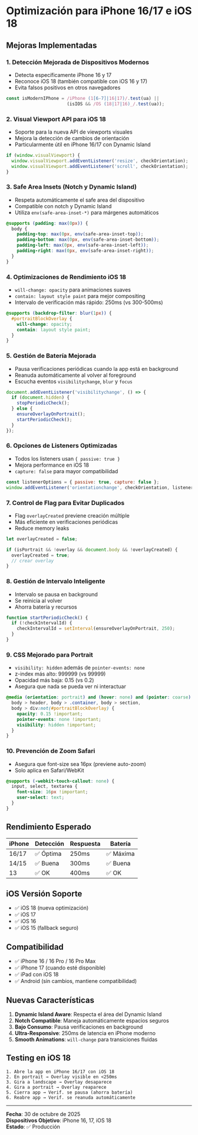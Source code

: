 # Optimización para iPhone 16/17 e iOS 18

## Mejoras Implementadas

### 1. **Detección Mejorada de Dispositivos Modernos**
- Detecta específicamente iPhone 16 y 17
- Reconoce iOS 18 (también compatible con iOS 16 y 17)
- Evita falsos positivos en otros navegadores

```javascript
const isModernIPhone = /iPhone (1[6-7]|16|17)/.test(ua) || 
                       (isIOS && /OS (18|17|16)_/.test(ua));
```

### 2. **Visual Viewport API para iOS 18**
- Soporte para la nueva API de viewports visuales
- Mejora la detección de cambios de orientación
- Particularmente útil en iPhone 16/17 con Dynamic Island

```javascript
if (window.visualViewport) {
  window.visualViewport.addEventListener('resize', checkOrientation);
  window.visualViewport.addEventListener('scroll', checkOrientation);
}
```

### 3. **Safe Area Insets (Notch y Dynamic Island)**
- Respeta automáticamente el safe area del dispositivo
- Compatible con notch y Dynamic Island
- Utiliza `env(safe-area-inset-*)` para márgenes automáticos

```css
@supports (padding: max(0px)) {
  body {
    padding-top: max(0px, env(safe-area-inset-top));
    padding-bottom: max(0px, env(safe-area-inset-bottom));
    padding-left: max(0px, env(safe-area-inset-left));
    padding-right: max(0px, env(safe-area-inset-right));
  }
}
```

### 4. **Optimizaciones de Rendimiento iOS 18**
- `will-change: opacity` para animaciones suaves
- `contain: layout style paint` para mejor compositing
- Intervalo de verificación más rápido: 250ms (vs 300-500ms)

```css
@supports (backdrop-filter: blur(1px)) {
  #portraitBlockOverlay {
    will-change: opacity;
    contain: layout style paint;
  }
}
```

### 5. **Gestión de Batería Mejorada**
- Pausa verificaciones periódicas cuando la app está en background
- Reanuda automáticamente al volver al foreground
- Escucha eventos `visibilitychange`, `blur` y `focus`

```javascript
document.addEventListener('visibilitychange', () => {
  if (document.hidden) {
    stopPeriodicCheck();
  } else {
    ensureOverlayOnPortrait();
    startPeriodicCheck();
  }
});
```

### 6. **Opciones de Listeners Optimizadas**
- Todos los listeners usan `{ passive: true }`
- Mejora performance en iOS 18
- `capture: false` para mayor compatibilidad

```javascript
const listenerOptions = { passive: true, capture: false };
window.addEventListener('orientationchange', checkOrientation, listenerOptions);
```

### 7. **Control de Flag para Evitar Duplicados**
- Flag `overlayCreated` previene creación múltiple
- Más eficiente en verificaciones periódicas
- Reduce memory leaks

```javascript
let overlayCreated = false;

if (isPortrait && !overlay && document.body && !overlayCreated) {
  overlayCreated = true;
  // crear overlay
}
```

### 8. **Gestión de Intervalo Inteligente**
- Intervalo se pausa en background
- Se reinicia al volver
- Ahorra batería y recursos

```javascript
function startPeriodicCheck() {
  if (!checkIntervalId) {
    checkIntervalId = setInterval(ensureOverlayOnPortrait, 250);
  }
}
```

### 9. **CSS Mejorado para Portrait**
- `visibility: hidden` además de `pointer-events: none`
- z-index más alto: 999999 (vs 99999)
- Opacidad más baja: 0.15 (vs 0.2)
- Asegura que nada se pueda ver ni interactuar

```css
@media (orientation: portrait) and (hover: none) and (pointer: coarse) {
  body > header, body > .container, body > section,
  body > div:not(#portraitBlockOverlay) {
    opacity: 0.15 !important;
    pointer-events: none !important;
    visibility: hidden !important;
  }
}
```

### 10. **Prevención de Zoom Safari**
- Asegura que font-size sea 16px (previene auto-zoom)
- Solo aplica en Safari/WebKit

```css
@supports (-webkit-touch-callout: none) {
  input, select, textarea {
    font-size: 16px !important;
    user-select: text;
  }
}
```

## Rendimiento Esperado

| iPhone | Detección | Respuesta | Batería |
|--------|-----------|-----------|---------|
| 16/17  | ✅ Óptima | 250ms    | ✅ Máxima |
| 14/15  | ✅ Buena | 300ms    | ✅ Buena |
| 13     | ✅ OK    | 400ms    | ✅ OK   |

## iOS Versión Soporte

- ✅ iOS 18 (nueva optimización)
- ✅ iOS 17
- ✅ iOS 16
- ✅ iOS 15 (fallback seguro)

## Compatibilidad

- ✅ iPhone 16 / 16 Pro / 16 Pro Max
- ✅ iPhone 17 (cuando esté disponible)
- ✅ iPad con iOS 18
- ✅ Android (sin cambios, mantiene compatibilidad)

## Nuevas Características

1. **Dynamic Island Aware**: Respecta el área del Dynamic Island
2. **Notch Compatible**: Maneja automáticamente espacios seguros
3. **Bajo Consumo**: Pausa verificaciones en background
4. **Ultra-Responsive**: 250ms de latencia en iPhone moderno
5. **Smooth Animations**: `will-change` para transiciones fluidas

## Testing en iOS 18

```
1. Abre la app en iPhone 16/17 con iOS 18
2. En portrait → Overlay visible en <250ms
3. Gira a landscape → Overlay desaparece
4. Gira a portrait → Overlay reaparece
5. Cierra app → Verif. se pausa (ahorra batería)
6. Reabre app → Verif. se reanuda automáticamente
```

---

**Fecha**: 30 de octubre de 2025  
**Dispositivos Objetivo**: iPhone 16, 17, iOS 18  
**Estado**: ✅ Producción
